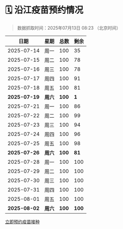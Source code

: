 # 🗓️ 沿江疫苗预约情况

> 数据抓取时间：2025年07月13日 08:23 （北京时间）

| 日期 | 星期 | 总数 | 剩余 |
|------|------|------|------|
| 2025-07-14 | 周一 | 100 | 35 |
| 2025-07-15 | 周二 | 100 | 78 |
| 2025-07-16 | 周三 | 100 | 78 |
| 2025-07-17 | 周四 | 100 | 91 |
| 2025-07-18 | 周五 | 100 | 81 |
| **2025-07-19** | **周六** | **100** | **1** |
| 2025-07-21 | 周一 | 100 | 86 |
| 2025-07-22 | 周二 | 100 | 99 |
| 2025-07-23 | 周三 | 100 | 94 |
| 2025-07-24 | 周四 | 100 | 96 |
| 2025-07-25 | 周五 | 100 | 98 |
| **2025-07-26** | **周六** | **100** | **81** |
| 2025-07-28 | 周一 | 100 | 100 |
| 2025-07-29 | 周二 | 100 | 100 |
| 2025-07-30 | 周三 | 100 | 100 |
| 2025-07-31 | 周四 | 100 | 100 |
| 2025-08-01 | 周五 | 100 | 100 |
| **2025-08-02** | **周六** | **100** | **100** |


<div class="button-container">
<a class="btn" href="http://yfzweb.ishequ.net/#/login" target="_blank">立即预约疫苗接种</a>
</div>
